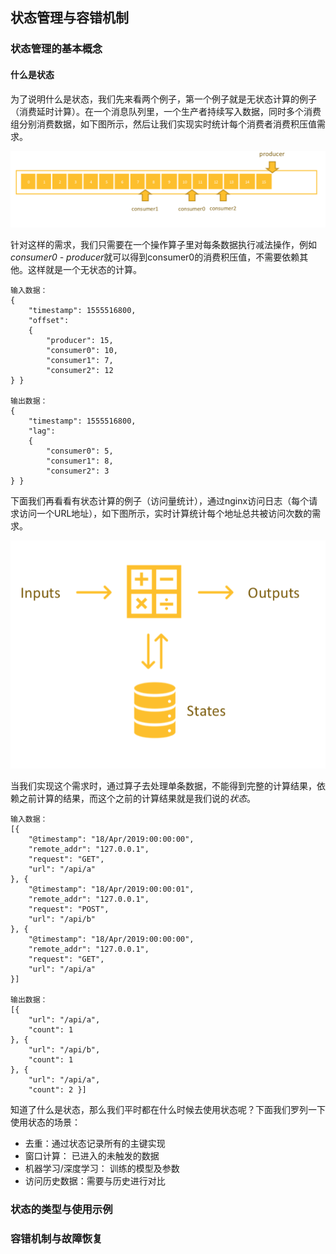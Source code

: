 ## 状态管理与容错机制

### 状态管理的基本概念

#### 什么是状态
为了说明什么是状态，我们先来看两个例子，第一个例子就是无状态计算的例子（消费延时计算）。在一个消息队列里，一个生产者持续写入数据，同时多个消费组分别消费数据，如下图所示，然后让我们实现实时统计每个消费者消费积压值需求。

![无状态计算例子](../../pics/flink/stateless_exmaple.png)

针对这样的需求，我们只需要在一个操作算子里对每条数据执行减法操作，例如*consumer0 - producer*就可以得到consumer0的消费积压值，不需要依赖其他。这样就是一个无状态的计算。
```
输入数据：
{
    "timestamp": 1555516800,
    "offset":
    {
        "producer": 15,
        "consumer0": 10,
        "consumer1": 7,
        "consumer2": 12
} }

输出数据：
{
    "timestamp": 1555516800,
    "lag":
    {
        "consumer0": 5,
        "consumer1": 8,
        "consumer2": 3
} }
```

下面我们再看看有状态计算的例子（访问量统计），通过nginx访问日志（每个请求访问一个URL地址），如下图所示，实时计算统计每个地址总共被访问次数的需求。

![有状态计算例子](../../pics/flink/state_example.png)

当我们实现这个需求时，通过算子去处理单条数据，不能得到完整的计算结果，依赖之前计算的结果，而这个之前的计算结果就是我们说的*状态*。
```
输入数据：
[{
    "@timestamp": "18/Apr/2019:00:00:00",
    "remote_addr": "127.0.0.1",
    "request": "GET",
    "url": "/api/a"
}, {
    "@timestamp": "18/Apr/2019:00:00:01",
    "remote_addr": "127.0.0.1",
    "request": "POST",
    "url": "/api/b"
}, {
    "@timestamp": "18/Apr/2019:00:00:00",
    "remote_addr": "127.0.0.1",
    "request": "GET",
    "url": "/api/a"
}]

输出数据：
[{
    "url": "/api/a",
    "count": 1
}, {
    "url": "/api/b",
    "count": 1
}, {
    "url": "/api/a",
    "count": 2 }]
```

知道了什么是状态，那么我们平时都在什么时候去使用状态呢？下面我们罗列一下使用状态的场景：
- 去重：通过状态记录所有的主键实现
- 窗口计算： 已进入的未触发的数据
- 机器学习/深度学习： 训练的模型及参数
- 访问历史数据：需要与历史进行对比

### 状态的类型与使用示例

### 容错机制与故障恢复
